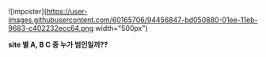 ![imposter](https://user-images.githubusercontent.com/60165706/94456847-bd050880-01ee-11eb-9683-c402232ecc64.png width="500px")


<b>site 별 A, B C 중 누가 범인일까??</b>
